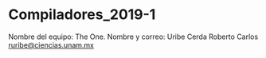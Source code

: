 # Compiladores_2019-1
Nombre del equipo: The One. Nombre y correo: Uribe Cerda Roberto Carlos ruribe@ciencias.unam.mx
